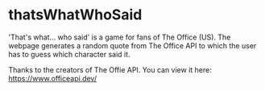 # thatsWhatWhoSaid

'That's what... who said' is a game for fans of The Office (US). The webpage generates a random quote from The Office API to which the user has to guess which character said it.

Thanks to the creators of The Offie API. You can view it here: https://www.officeapi.dev/
